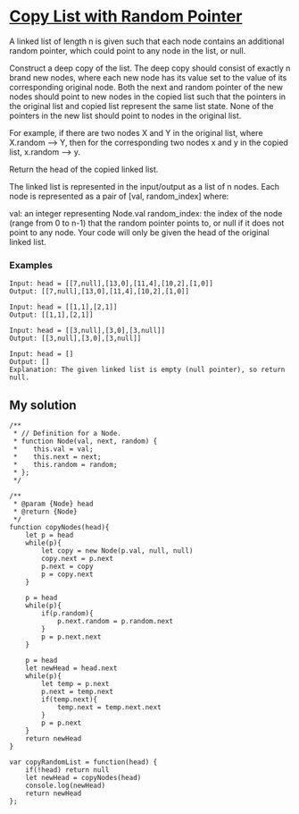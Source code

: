 # [Copy List with Random Pointer](https://leetcode.com/problems/copy-list-with-random-pointer/)

A linked list of length n is given such that each node contains an additional random pointer, which could point to any node in the list, or null.

Construct a deep copy of the list. The deep copy should consist of exactly n brand new nodes, where each new node has its value set to the value of its corresponding original node. Both the next and random pointer of the new nodes should point to new nodes in the copied list such that the pointers in the original list and copied list represent the same list state. None of the pointers in the new list should point to nodes in the original list.

For example, if there are two nodes X and Y in the original list, where X.random --> Y, then for the corresponding two nodes x and y in the copied list, x.random --> y.

Return the head of the copied linked list.

The linked list is represented in the input/output as a list of n nodes. Each node is represented as a pair of [val, random_index] where:

val: an integer representing Node.val
random_index: the index of the node (range from 0 to n-1) that the random pointer points to, or null if it does not point to any node.
Your code will only be given the head of the original linked list.

### Examples

```
Input: head = [[7,null],[13,0],[11,4],[10,2],[1,0]]
Output: [[7,null],[13,0],[11,4],[10,2],[1,0]]

Input: head = [[1,1],[2,1]]
Output: [[1,1],[2,1]]

Input: head = [[3,null],[3,0],[3,null]]
Output: [[3,null],[3,0],[3,null]]

Input: head = []
Output: []
Explanation: The given linked list is empty (null pointer), so return null.
```

## My solution

```
/**
 * // Definition for a Node.
 * function Node(val, next, random) {
 *    this.val = val;
 *    this.next = next;
 *    this.random = random;
 * };
 */

/**
 * @param {Node} head
 * @return {Node}
 */
function copyNodes(head){
    let p = head
    while(p){
        let copy = new Node(p.val, null, null)
        copy.next = p.next
        p.next = copy
        p = copy.next
    }
    
    p = head
    while(p){
        if(p.random){
            p.next.random = p.random.next
        }
        p = p.next.next
    }
    
    p = head
    let newHead = head.next
    while(p){
        let temp = p.next
        p.next = temp.next
        if(temp.next){
            temp.next = temp.next.next
        }
        p = p.next
    }
    return newHead
}

var copyRandomList = function(head) {
    if(!head) return null
    let newHead = copyNodes(head)
    console.log(newHead)
    return newHead
};
```
